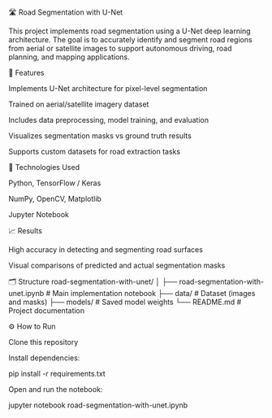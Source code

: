 🛣️ Road Segmentation with U-Net

This project implements road segmentation using a U-Net deep learning architecture. The goal is to accurately identify and segment road regions from aerial or satellite images to support autonomous driving, road planning, and mapping applications.

🚀 Features

Implements U-Net architecture for pixel-level segmentation

Trained on aerial/satellite imagery dataset

Includes data preprocessing, model training, and evaluation

Visualizes segmentation masks vs ground truth results

Supports custom datasets for road extraction tasks

🧠 Technologies Used

Python, TensorFlow / Keras

NumPy, OpenCV, Matplotlib

Jupyter Notebook

📈 Results

High accuracy in detecting and segmenting road surfaces

Visual comparisons of predicted and actual segmentation masks

🗂️ Structure
road-segmentation-with-unet/
│
├── road-segmentation-with-unet.ipynb   # Main implementation notebook
├── data/                               # Dataset (images and masks)
├── models/                             # Saved model weights
└── README.md                           # Project documentation

⚙️ How to Run

Clone this repository

Install dependencies:

pip install -r requirements.txt


Open and run the notebook:

jupyter notebook road-segmentation-with-unet.ipynb
